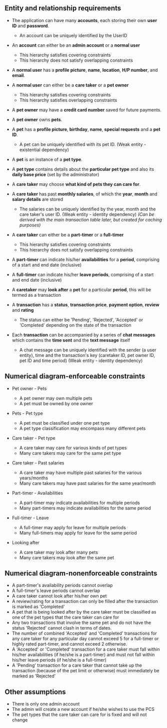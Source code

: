 ## Entity and relationship requirements

* The application can have many **accounts**, each storing their own **user ID** and **password**.
	* An account can be uniquely identified by the UserID

* An **account** can either be an **admin account** or a **normal user**
	* This hierarchy satisfies covering constraints
	* This hierarchy does not satisfy overlapping constraints
		
* A **normal user** has a **profile picture**, **name**, **location**, **H/P number**, and **email**.

* A **normal user** can either be a **care taker** or a **pet owner**
	* This hierarchy satisfies covering constraints
	* This hierarchy satisfies overlapping constraints

* A **pet owner** may have a **credit card number** saved for future payments.

* A **pet owner** owns **pets**.

* A **pet** has a **profile picture**, **birthday**, **name**, **special requests** and a **pet ID**.
	* A pet can be uniquely identified with its pet ID. (Weak entity - existential dependency)
	
* A **pet** is an instance of a **pet type**.

* A **pet type** contains details about the **particular pet type** and also its **daily base price** (set by the administrator)

* A **care taker** may choose **what kind of pets they can care for**.

* A **care taker** has past **monthly salaries**, of which the **year**, **month** and **salary details** are stored
	* The salaries can be uniquely identified by the year, month and the care taker's user ID. (Weak entity - identity dependency) _(Can be derived with the main transaction table later, but created for caching purposes)_
	
* A **care taker** can either be a **part-timer** or a **full-timer**
	* This hierarchy satisfies covering constraints
	* This hierarchy does not satisfy overlapping constraints
	
* A **part-timer** can indicate his/her **availabilities** for a **period**, comprising of a start and end date (inclusive)

* A **full-timer** can indicate his/her **leave periods**, comprising of a start and end date (inclusive)

* A **caretaker** may **look after** a **pet** for a particular **period**, this will be termed as a transaction

* A **transaction** has a **status**, **transaction price**, **payment option**, **review** and **rating**
	* The status can either be 'Pending', 'Rejected', 'Accepted' or 'Completed' depending on the state of the transaction

* Each **transaction** can be accompanied by a series of **chat messages** which contains the **time sent** and the **text message** itself
	* A chat message can be uniquely identified with the sender (a user entity), time and the transaction's key (caretaker ID, pet owner ID, pet ID and time period) (Weak entity - identity dependency)
	
## Numerical diagram-enforceable constraints

* Pet owner - Pets	
	* A pet owner may own multiple pets
	* A pet must be owned by one owner

* Pets - Pet type
	* A pet must be classified under one pet type
	* A pet type classification may encompass many different pets

* Care taker - Pet type
	* A care taker may care for various kinds of pet types
	* Many care takers may care for the same pet type

* Care taker - Past salaries
	* A care taker may have multiple past salaries for the various years/months
	* Many care takers may have past salaries for the same year/month

* Part-timer - Availabilities
	* A part-timer may indicate availabilities for multiple periods
	* Many part-timers may indicate availabilities for the same period

* Full-timer - Leave
	* A full-timer may apply for leave for multiple periods
	* Many full-timers may apply for leave for the same period

* Looking after
	* A care taker may look after many pets
	* Many care takers may look after the same pet

## Numerical diagram-nonenforceable constraints

* A part-timer's availability periods cannot overlap
* A full-timer's leave periods cannot overlap
* A care taker cannot look after his/her own pet
* A review/rating for a transaction can only be filled after the transaction is marked as 'Completed'
* A pet that is being looked after by the care taker must be classified as one of the pet types that the care taker can care for
* Any two transactions that involve the same pet and do not have the status 'Rejected' cannot clash in terms of dates.
* The number of combined 'Accepted' and 'Completed' transactions for any care taker for any particular day cannot exceed 5 for a full-timer or highly rated part-timer, and cannot exceed 2 otherwise.
* A 'Accepted' or 'Completed' transaction for a care taker must fall within his/her availabilities (if he/she is a part-timer) and must not fall within his/her leave periods (if he/she is a full-timer)
* A 'Pending' transaction for a care taker that cannot take up the transaction (because of the pet limit or otherwise) must immediately be marked as 'Rejected'

## Other assumptions
* There is only one admin account
* The admin will create a new account if he/she wishes to use the PCS
* The pet types that the care taker can care for is fixed and will not change